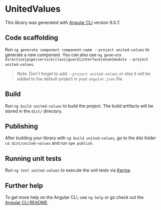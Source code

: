 # UnitedValues

This library was generated with [Angular CLI](https://github.com/angular/angular-cli) version 9.0.7.

## Code scaffolding

Run `ng generate component component-name --project united-values` to generate a new component. You can also use `ng generate directive|pipe|service|class|guard|interface|enum|module --project united-values`.
> Note: Don't forget to add `--project united-values` or else it will be added to the default project in your `angular.json` file. 

## Build

Run `ng build united-values` to build the project. The build artifacts will be stored in the `dist/` directory.

## Publishing

After building your library with `ng build united-values`, go to the dist folder `cd dist/united-values` and run `npm publish`.

## Running unit tests

Run `ng test united-values` to execute the unit tests via [Karma](https://karma-runner.github.io).

## Further help

To get more help on the Angular CLI, use `ng help` or go check out the [Angular CLI README](https://github.com/angular/angular-cli/blob/master/README.md).
